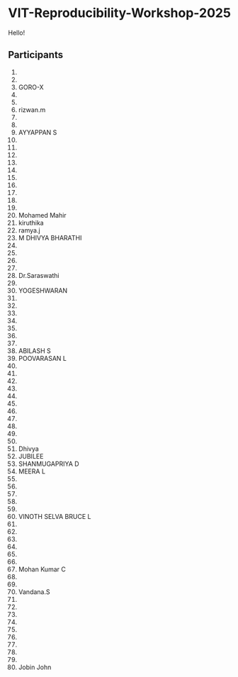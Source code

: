 # VIT-Reproducibility-Workshop-2025

Hello!

## Participants


1.
2.
3. GORO-X
4.
5.
6. rizwan.m
7.
8.
9. AYYAPPAN S
10.
11.
12.
13.
14.
15.
16.
17.
18.
19.
20. Mohamed Mahir
21. kiruthika
22. ramya.j
23. M DHIVYA BHARATHI
24.
25.
26.
27.
28. Dr.Saraswathi
29.
30. YOGESHWARAN
31.
32.
33.
34.
35.
36.
37.
38. ABILASH S
39. POOVARASAN L
40.
41.
42.
43.
44.
45.
46.
47.
48.
49.
50.
51. Dhivya
52. JUBILEE
53. SHANMUGAPRIYA D
54. MEERA L
55.
56.
57.
58.
59.
60. VINOTH SELVA BRUCE L
61.
62.
63.
64.
65.
66.
67. Mohan Kumar C
68.
69.
70. Vandana.S
71.
72.
73.
74.
75.
76.
77.
78.
79.
80. Jobin John
